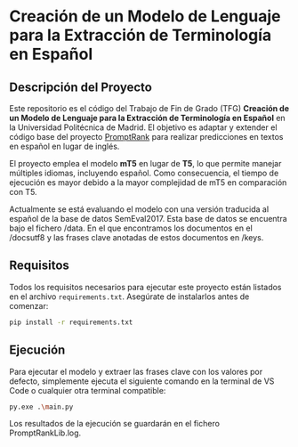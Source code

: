 # Creación de un Modelo de Lenguaje para la Extracción de Terminología en Español  

## Descripción del Proyecto  
Este repositorio es el código del Trabajo de Fin de Grado (TFG) **Creación de un Modelo de Lenguaje para la Extracción de Terminología en Español** en la Universidad Politécnica de Madrid. El objetivo es adaptar y extender el código base del proyecto [PromptRank](https://github.com/NKU-HLT/PromptRank) para realizar predicciones en textos en español en lugar de inglés.  

El proyecto emplea el modelo **mT5** en lugar de **T5**, lo que permite manejar múltiples idiomas, incluyendo español. Como consecuencia, el tiempo de ejecución es mayor debido a la mayor complejidad de mT5 en comparación con T5.

Actualmente se está evaluando el modelo con una versión traducida al español de la base de datos SemEval2017. Esta base de datos se encuentra bajo el fichero /data. En el que encontramos los documentos en el /docsutf8 y las frases clave anotadas de estos documentos en /keys.

## Requisitos  
Todos los requisitos necesarios para ejecutar este proyecto están listados en el archivo `requirements.txt`. Asegúrate de instalarlos antes de comenzar:  
```bash
pip install -r requirements.txt
```

## Ejecución
Para ejecutar el modelo y extraer las frases clave con los valores por defecto, simplemente ejecuta el siguiente comando en la terminal de VS Code o cualquier otra terminal compatible:
```bash
py.exe .\main.py
```
Los resultados de la ejecución se guardarán en el fichero PromptRankLib.log.
